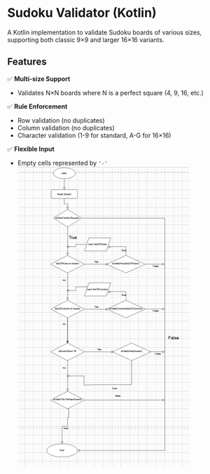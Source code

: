 # Sudoku Validator (Kotlin)
A Kotlin implementation to validate Sudoku boards of various sizes, supporting both classic 9×9 and larger 16×16 variants.

## Features

✅ **Multi-size Support**  
   - Validates N×N boards where N is a perfect square (4, 9, 16, etc.)

✅ **Rule Enforcement**  
   - Row validation (no duplicates)
   - Column validation (no duplicates)
   - Character validation (1-9 for standard, A-G for 16×16)

✅ **Flexible Input**  
   - Empty cells represented by `'-'`
![Alt Text](./Screenshot%202025-04-04%20195712.png)
